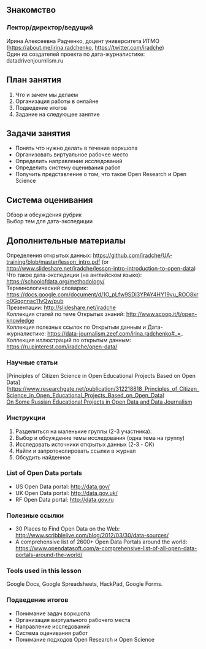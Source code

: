 ## Знакомство     

### Лектор/директор/ведущий
Ирина Алексеевна Радченко, доцент университета ИТМО (https://about.me/irina.radchenko, https://twitter.com/iradche)         
Один из создателей проекта по дата-журналистике: datadrivenjournlism.ru       

## План занятия          
1. Что и зачем мы делаем     
2. Организация работы в онлайне    
4. Подведение итогов      
5. Задание на следующее занятие

## Задачи занятия     
- Понять что нужно делать в течение воркшопа
- Организовать виртуальное рабочее место
- Определить направление исследований
- Определить систему оценивания работ
- Получить представление о том, что такое Open Research и Open Science

## Система оценивания
Обзор и обсуждения рубрик      
Выбор тем для дата-экспедиции      

## Дополнительные материалы

Определения открытых данных: https://github.com/iradche/UA-training/blob/master/lesson_intro.pdf (or http://www.slideshare.net/iradche/lesson-intro-introduction-to-open-data)       
Что такое дата-экспедиции (на английском языке): https://schoolofdata.org/methodology/  
Терминологический словарик: https://docs.google.com/document/d/1O_pLfw9SDl3YPAY4HY19vu_ROO8kro0Gqqnnac11vQw/pub      
Презентации: http://slideshare.net/iradche          
Коллекция статей по теме Открытых знаний: http://www.scoop.it/t/open-knowledge             
Коллекция полезных ссылок по Открытым данным и Дата-журналистике: https://data-journalism.zeef.com/irina.radchenko#_=_     
Коллекция иллюстраций по открытым данным: https://ru.pinterest.com/iradche/open-data/      

### Научные статьи     
[Principles of Citizen Science in Open Educational Projects Based on Open Data] (https://www.researchgate.net/publication/312218818_Principles_of_Citizen_Science_in_Open_Educational_Projects_Based_on_Open_Data)      
[On Some Russian Educational Projects in Open Data and Data Journalism](https://www.researchgate.net/publication/299340975_On_Some_Russian_Educational_Projects_in_Open_Data_and_Data_Journalism)     
      
   
### Инструкции

1. Разделиться на маленькие группы (2-3 участника).      
2. Выбор и обсуждение темы исследования (одна тема на группу)
3. Исследовать источники открытых данных (2-3 - OK)
4. Найти и запротоколировать ссылки в журнал 
5. Обсудить найденное

   
### List of Open Data portals
- US Open Data portal: http://data.gov/
- UK Open Data portal: http://data.gov.uk/
- RF Open Data portal: http://data.gov.ru

### Полезные ссылки
- 30 Places to Find Open Data on the Web: http://www.scribblelive.com/blog/2012/03/30/data-sources/     
- A comprehensive list of 2600+ Open Data Portals around the world: https://www.opendatasoft.com/a-comprehensive-list-of-all-open-data-portals-around-the-world/      

### Tools used in this lesson
Google Docs, Google Spreadsheets, HackPad, Google Forms.

### Подведение итогов

- Понимание задач воркшопа
- Организация виртуального рабочего места
- Направление исследований
- Система оценивания работ
- Понимание подходов Open Research и Open Science





